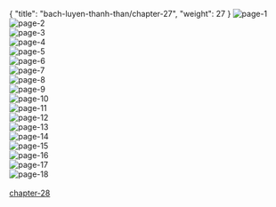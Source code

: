 { "title": "bach-luyen-thanh-than/chapter-27", "weight": 27 }
<img src="bach-luyen-thanh-than_0027_01-3568feb23de41005f2867fd51a4ecf9d.webp" alt="page-1" origin="http://storage.fshare.vn/Test-vechai/1501562167-Bach-Luyen-Thanh-Than-Chapter-26-02.jpg"><br/>
<img src="bach-luyen-thanh-than_0027_02-83d28d73143cc12fbacf32b2727ed60d.webp" alt="page-2" origin="http://storage.fshare.vn/Test-vechai/1501562167-Bach-Luyen-Thanh-Than-Chapter-26-03.jpg"><br/>
<img src="bach-luyen-thanh-than_0027_03-347986fd96a2bbe8051393ec86dcf16a.webp" alt="page-3" origin="http://storage.fshare.vn/Test-vechai/1501562167-Bach-Luyen-Thanh-Than-Chapter-26-04.jpg"><br/>
<img src="bach-luyen-thanh-than_0027_04-3561e540cefb4160dc113ccea24d4cad.webp" alt="page-4" origin="http://storage.fshare.vn/Test-vechai/1501562167-Bach-Luyen-Thanh-Than-Chapter-26-05.jpg"><br/>
<img src="bach-luyen-thanh-than_0027_05-f6c17ac9395d226cd4f9ac8a7fb4dae8.webp" alt="page-5" origin="http://storage.fshare.vn/Test-vechai/1501562167-Bach-Luyen-Thanh-Than-Chapter-26-06.jpg"><br/>
<img src="bach-luyen-thanh-than_0027_06-a60edcc888ec3affd9ea48e512f88658.webp" alt="page-6" origin="http://storage.fshare.vn/Test-vechai/1501562167-Bach-Luyen-Thanh-Than-Chapter-26-07.jpg"><br/>
<img src="bach-luyen-thanh-than_0027_07-db5f7c9407981c3ee058dbf35056d8c9.webp" alt="page-7" origin="http://storage.fshare.vn/Test-vechai/1501562167-Bach-Luyen-Thanh-Than-Chapter-26-08.jpg"><br/>
<img src="bach-luyen-thanh-than_0027_08-947b891d15a029658098838901ed36d7.webp" alt="page-8" origin="http://storage.fshare.vn/Test-vechai/1501562167-Bach-Luyen-Thanh-Than-Chapter-26-09.jpg"><br/>
<img src="bach-luyen-thanh-than_0027_09-43555ab2ed0bdebbddf91bbf764a3166.webp" alt="page-9" origin="http://storage.fshare.vn/Test-vechai/1501562167-Bach-Luyen-Thanh-Than-Chapter-26-10.jpg"><br/>
<img src="http://adx.kul.vn/www/delivery/avw.php?zoneid=263&amp;cb=1524452201&amp;n=af995ff0" alt="page-10" origin="http://adx.kul.vn/www/delivery/avw.php?zoneid=263&amp;cb=1524452201&amp;n=af995ff0"><br/>
<img src="bach-luyen-thanh-than_0027_11-939b834113c5c66c1337effaf285ecf4.webp" alt="page-11" origin="http://storage.fshare.vn/Test-vechai/1501562167-Bach-Luyen-Thanh-Than-Chapter-26-11.jpg"><br/>
<img src="bach-luyen-thanh-than_0027_12-a2accb65fe3d877006edaae74b2a9c1b.webp" alt="page-12" origin="http://storage.fshare.vn/Test-vechai/1501562167-Bach-Luyen-Thanh-Than-Chapter-26-12.jpg"><br/>
<img src="bach-luyen-thanh-than_0027_13-1b05d38d5c95de3c5416163e5c12d6c4.webp" alt="page-13" origin="http://storage.fshare.vn/Test-vechai/1501562167-Bach-Luyen-Thanh-Than-Chapter-26-13.jpg"><br/>
<img src="bach-luyen-thanh-than_0027_14-35ba121ac75f3e96b509f03b762c112b.webp" alt="page-14" origin="http://storage.fshare.vn/Test-vechai/1501562167-Bach-Luyen-Thanh-Than-Chapter-26-14.jpg"><br/>
<img src="bach-luyen-thanh-than_0027_15-61cba1e07a05315d9ffaf0203e7fb933.webp" alt="page-15" origin="http://storage.fshare.vn/Test-vechai/1501562167-Bach-Luyen-Thanh-Than-Chapter-26-15.jpg"><br/>
<img src="bach-luyen-thanh-than_0027_16-a57e560c05c3bf877e2f0292eb6cd8cd.webp" alt="page-16" origin="http://storage.fshare.vn/Test-vechai/1501562167-Bach-Luyen-Thanh-Than-Chapter-26-16.jpg"><br/>
<img src="bach-luyen-thanh-than_0027_17-800x1085-071e536e9410fbd71a77f172061e7171.webp" alt="page-17" origin="http://storage.fshare.vn/Test-vechai/1501562167-Bach-Luyen-Thanh-Than-Chapter-26-17.jpg"><br/>
<img src="bach-luyen-thanh-than_0027_18-c3d8a9c65673c499cbbb14a9785b7aca.webp" alt="page-18" origin="http://storage.fshare.vn/Test-vechai/1501562167-Bach-Luyen-Thanh-Than-Chapter-26-18.jpg"><br/>
<br/><a class="nextchap" href="/bach-luyen-thanh-than/chapter-28">chapter-28</a>
